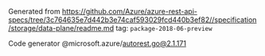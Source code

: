 Generated from https://github.com/Azure/azure-rest-api-specs/tree/3c764635e7d442b3e74caf593029fcd440b3ef82//specification/storage/data-plane/readme.md tag: `package-2018-06-preview`

Code generator @microsoft.azure/autorest.go@2.1.171


